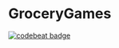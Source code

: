 # GroceryGames
[![codebeat badge](https://codebeat.co/badges/dd8d608c-c995-4e52-9dd5-1153ddaa7185)](https://codebeat.co/projects/github-com-wrparrish-grocerygames-master)
